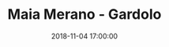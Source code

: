 ---
title: Maia Merano - Gardolo
date: 2018-11-04 17:00:00
squadra-a: Bc Gardolo
punteggio-a: 
squadra-b: Maia Merano
punteggio-b: 
partite/squadra: under-16-18-19
luogo: Palestra ¿Segantini¿
categoria: under 16
---